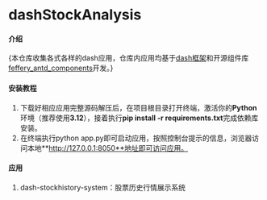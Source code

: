 # dashStockAnalysis

#### 介绍
{本仓库收集各式各样的dash应用，仓库内应用均基于[dash框架](https://blog.csdn.net/dududdu666666/article/details/142142486)和开源组件库[feffery_antd_components](https://fac.feffery.tech/)开发。}

#### 安装教程

1.  下载好相应应用完整源码解压后，在项目根目录打开终端，激活你的**Python**环境（推荐使用**3.12**），接着执行**pip install -r requirements.txt**完成依赖库安装。
2.  在终端执行python app.py即可启动应用，按照控制台提示的信息，浏览器访问本地**http://127.0.0.1:8050**地址即可访问应用。

#### 应用

1.  dash-stockhistory-system：股票历史行情展示系统

